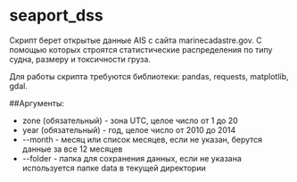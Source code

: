 # seaport_dss

Скрипт берет открытые данные AIS с сайта marinecadastre.gov. С помощью которых строятся статистические распределения по типу судна, размеру и токсичности груза.

Для работы скрипта требуются библиотеки: pandas, requests, matplotlib, gdal.

##Аргументы:
* zone (обязательный) - зона UTC, целое число от 1 до 20
* year (обязательный) - год, целое число от 2010 до 2014
* --month - месяц или список месяцев, если не указан, берутся данные за все 12 месяцев
* --folder - папка для сохранения данных, если не указана используется папке data в текущей директории